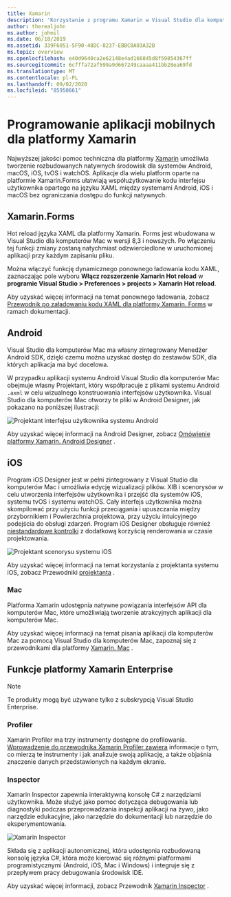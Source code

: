 ```yaml
---
title: Xamarin
description: 'Korzystanie z programu Xamarin w Visual Studio dla komputerów Mac umożliwia tworzenie aplikacji międzyplatformowych przeznaczonych dla systemów iOS, Mac, Android, systemu tvOS i systemu watchOS '
author: therealjohn
ms.author: johmil
ms.date: 06/18/2019
ms.assetid: 339F6051-5F90-48DC-8237-EBBC8A03A32B
ms.topic: overview
ms.openlocfilehash: e40d9640ca2e62148e4ad166845d8f59854367ff
ms.sourcegitcommit: 6cfffa72af599a9d667249caaaa411bb28ea69fd
ms.translationtype: MT
ms.contentlocale: pl-PL
ms.lasthandoff: 09/02/2020
ms.locfileid: "85950661"
---
```

# <a name="xamarin-mobile-app-development"></a>Programowanie aplikacji mobilnych dla platformy Xamarin

Najwyższej jakości pomoc techniczna dla platformy [Xamarin](/xamarin) umożliwia tworzenie rozbudowanych natywnych środowisk dla systemów Android, macOS, iOS, tvOS i watchOS. Aplikacje dla wielu platform oparte na platformie Xamarin.Forms ułatwiają współużytkowanie kodu interfejsu użytkownika opartego na języku XAML między systemami Android, iOS i macOS bez ograniczania dostępu do funkcji natywnych.

## <a name="xamarinforms"></a>Xamarin.Forms

Hot reload języka XAML dla platformy Xamarin. Forms jest wbudowana w Visual Studio dla komputerów Mac w wersji 8,3 i nowszych. Po włączeniu tej funkcji zmiany zostaną natychmiast odzwierciedlone w uruchomionej aplikacji przy każdym zapisaniu pliku.

Można włączyć funkcję dynamicznego ponownego ładowania kodu XAML, zaznaczając pole wyboru **Włącz rozszerzenie Xamarin Hot reload** w **programie Visual Studio > Preferences > projects > Xamarin Hot reload**.

Aby uzyskać więcej informacji na temat ponownego ładowania, zobacz [Przewodnik po załadowaniu kodu XAML dla platformy Xamarin. Forms](/xamarin/xamarin-forms/xaml/hot-reload) w ramach dokumentacji.

## <a name="android"></a>Android

Visual Studio dla komputerów Mac ma własny zintegrowany Menedżer Android SDK, dzięki czemu można uzyskać dostęp do zestawów SDK, dla których aplikacja ma być docelowa.

W przypadku aplikacji systemu Android Visual Studio dla komputerów Mac obejmuje własny Projektant, który współpracuje z plikami systemu Android `.axml` w celu wizualnego konstruowania interfejsów użytkownika. Visual Studio dla komputerów Mac otworzy te pliki w Android Designer, jak pokazano na poniższej ilustracji:

![Projektant interfejsu użytkownika systemu Android](media/intro-image31.png)

Aby uzyskać więcej informacji na Android Designer, zobacz [Omówienie platformy Xamarin. Android Designer](/xamarin/android/user-interface/android-designer/index) .

## <a name="ios"></a>iOS

Program iOS Designer jest w pełni zintegrowany z Visual Studio dla komputerów Mac i umożliwia edycję wizualizacji plików. XIB i scenorysów w celu utworzenia interfejsów użytkownika i przejść dla systemów iOS, systemu tvOS i systemu watchOS. Cały interfejs użytkownika można skompilować przy użyciu funkcji przeciągania i upuszczania między przybornikiem i Powierzchnia projektowa, przy użyciu intuicyjnego podejścia do obsługi zdarzeń. Program iOS Designer obsługuje również [niestandardowe kontrolki](/xamarin/ios/user-interface/designer/ios-designable-controls-overview) z dodatkową korzyścią renderowania w czasie projektowania.

![Projektant scenorysu systemu iOS](media/intro-image30.png)

Aby uzyskać więcej informacji na temat korzystania z projektanta systemu iOS, zobacz Przewodniki [projektanta](/xamarin/ios/user-interface/designer/?tabs=macos) .

### <a name="mac"></a>Mac

Platforma Xamarin udostępnia natywne powiązania interfejsów API dla komputerów Mac, które umożliwiają tworzenie atrakcyjnych aplikacji dla komputerów Mac.

Aby uzyskać więcej informacji na temat pisania aplikacji dla komputerów Mac za pomocą Visual Studio dla komputerów Mac, zapoznaj się z przewodnikami dla platformy [Xamarin. Mac](/xamarin/mac/get-started/index) .

## <a name="xamarin-enterprise-features"></a>Funkcje platformy Xamarin Enterprise

> [!Note]
> Te produkty mogą być używane tylko z subskrypcją Visual Studio Enterprise.

### <a name="profiler"></a>Profiler

Xamarin Profiler ma trzy instrumenty dostępne do profilowania. [Wprowadzenie do przewodnika Xamarin Profiler zawiera](/xamarin/tools/profiler/index?tabs=macos) informacje o tym, co mierzą te instrumenty i jak analizuje swoją aplikację, a także objaśnia znaczenie danych przedstawionych na każdym ekranie.

### <a name="inspector"></a>Inspector

Xamarin Inspector zapewnia interaktywną konsolę C# z narzędziami użytkownika. Może służyć jako pomoc dotycząca debugowania lub diagnostyki podczas przeprowadzania inspekcji aplikacji na żywo, jako narzędzie edukacyjne, jako narzędzie do dokumentacji lub narzędzie do eksperymentowania.

![Xamarin Inspector](media/intro-inspector.png)

Składa się z aplikacji autonomicznej, która udostępnia rozbudowaną konsolę języka C#, która może kierować się różnymi platformami programistycznymi (Android, iOS, Mac i Windows) i integruje się z przepływem pracy debugowania środowisk IDE.

Aby uzyskać więcej informacji, zobacz Przewodnik [Xamarin Inspector](/xamarin/tools/inspector/) .
